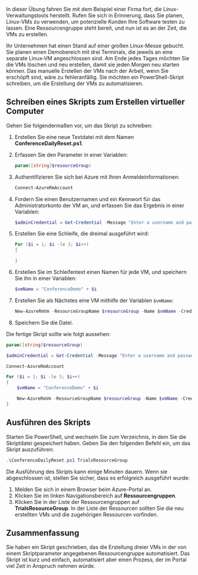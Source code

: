 In dieser Übung fahren Sie mit dem Beispiel einer Firma fort, die Linux-Verwaltungstools herstellt. Rufen Sie sich in Erinnerung, dass Sie planen, Linux-VMs zu verwenden, um potenzielle Kunden Ihre Software testen zu lassen. Eine Ressourcengruppe steht bereit, und nun ist es an der Zeit, die VMs zu erstellen.

Ihr Unternehmen hat einen Stand auf einer großen Linux-Messe gebucht. Sie planen einen Demobereich mit drei Terminals, die jeweils an eine separate Linux-VM angeschlossen sind. Am Ende jedes Tages möchten Sie die VMs löschen und neu erstellen, damit sie jeden Morgen neu starten können. Das manuelle Erstellen der VMs nach der Arbeit, wenn Sie erschöpft sind, wäre zu fehleranfällig. Sie möchten ein PowerShell-Skript schreiben, um die Erstellung der VMs zu automatisieren.

## <a name="write-a-script-that-creates-virtual-machines"></a>Schreiben eines Skripts zum Erstellen virtueller Computer

Gehen Sie folgendermaßen vor, um das Skript zu schreiben:

1. Erstellen Sie eine neue Textdatei mit dem Namen **ConferenceDailyReset.ps1**.

2. Erfassen Sie den Parameter in einer Variablen:

    ```powershell
    param([string]$resourceGroup)
    ```

3. Authentifizieren Sie sich bei Azure mit Ihren Anmeldeinformationen:

    ```powershell
    Connect-AzureRmAccount
    ```

4. Fordern Sie einen Benutzernamen und ein Kennwort für das Administratorkonto der VM an, und erfassen Sie das Ergebnis in einer Variablen:

    ```powershell
    $adminCredential = Get-Credential -Message "Enter a username and password for the VM administrator."
    ```

5. Erstellen Sie eine Schleife, die dreimal ausgeführt wird:

    ```powershell
    For ($i = 1; $i -le 3; $i++) 
    {

    }
    ```

6. Erstellen Sie im Schleifentext einen Namen für jede VM, und speichern Sie ihn in einer Variablen:

    ```powershell
    $vmName = "ConferenceDemo" + $i
    ```

7. Erstellen Sie als Nächstes eine VM mithilfe der Variablen `$vmName`:

   ```powershell
   New-AzureRmVm -ResourceGroupName $resourceGroup -Name $vmName -Credential $adminCredential -Location "East US" -Image UbuntuLTS
   ```

8. Speichern Sie die Datei.

Die fertige Skript sollte wie folgt aussehen:

```powershell
param([string]$resourceGroup)

$adminCredential = Get-Credential -Message "Enter a username and password for the VM administrator."

Connect-AzureRmAccount

For ($i = 1; $i -le 3; $i++)
{
    $vmName = "ConferenceDemo" + $i

    New-AzureRmVm -ResourceGroupName $resourceGroup -Name $vmName -Credential $adminCredential -Location "East US" -Image UbuntuLTS
}
```

## <a name="execute-the-script"></a>Ausführen des Skripts

Starten Sie PowerShell, und wechseln Sie zum Verzeichnis, in dem Sie die Skriptdatei gespeichert haben. Geben Sie den folgenden Befehl ein, um das Skript auszuführen:

```powershell
.\ConferenceDailyReset.ps1 TrialsResourceGroup
```

Die Ausführung des Skripts kann einige Minuten dauern. Wenn sie abgeschlossen ist, stellen Sie sicher, dass es erfolgreich ausgeführt wurde:

1. Melden Sie sich in einem Browser beim Azure-Portal an.
2. Klicken Sie im linken Navigationsbereich auf **Ressourcengruppen**.
3. Klicken Sie in der Liste der Ressourcengruppen auf **TrialsResourceGroup**. In der Liste der Ressourcen sollten Sie die neu erstellten VMs und die zugehörigen Ressourcen vorfinden.

## <a name="summary"></a>Zusammenfassung
Sie haben ein Skript geschrieben, das die Erstellung dreier VMs in der von einem Skriptparameter angegebenen Ressourcengruppe automatisiert. Das Skript ist kurz und einfach, automatisiert aber einen Prozess, der im Portal viel Zeit in Anspruch nehmen würde.
